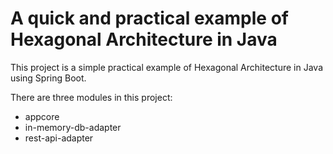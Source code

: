 <h1> A quick and practical example of Hexagonal Architecture in Java </h1>

<p>
This project is a simple practical example of Hexagonal Architecture in Java using Spring Boot.

There are three modules in this project: 
 - appcore
 - in-memory-db-adapter
 - rest-api-adapter
 
</p>